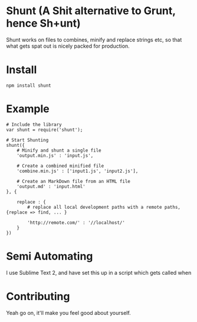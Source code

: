 # Shunt (A Shit alternative to Grunt, hence Sh+unt)

Shunt works on files to combines, minify and replace strings etc, so that what gets spat out is nicely packed for production.

# Install 

	npm install shunt

# Example

	# Include the library
	var shunt = require('shunt');

	# Start Shunting
	shunt({
		# Minify and shunt a single file
		'output.min.js' : 'input.js',

		# Create a combined minified file
		'combine.min.js' : ['input1.js', 'input2.js'],

		# Create an MarkDown file from an HTML file
		'output.md' : 'input.html'
	}, {

		replace : {
			# replace all local development paths with a remote paths, {replace => find, ... }

			'http://remote.com/' : '//localhost/'
		}
	})

# Semi Automating

I use Sublime Text 2, and have set this up in a script which gets called when

# Contributing

Yeah go on, it'll make you feel good about yourself.